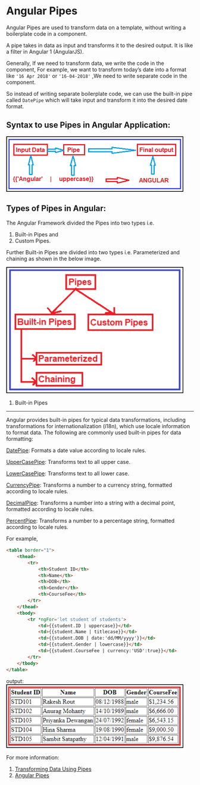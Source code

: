 
Angular Pipes
==================

Angular Pipes are used to transform data on a template, without writing a boilerplate code in a component.

A pipe takes in data as input and transforms it to the desired output. It is like a filter in Angular 1 (AngularJS).

Generally, If we need to transform data, we write the code in the component, For example, we want to transform today’s date into a format like `'16 Apr 2018'` or `'16-04-2018'`
,We need to write separate code in the component.

So instead of writing separate boilerplate code, we can use the built-in pipe called `DatePipe` which will take input and transform it into the desired date format.

Syntax to use Pipes in Angular Application:
---------------
<img src="./images-pipes/anular-pipes.png" width="472" border="2" />

Types of Pipes in Angular:
---------------
The Angular Framework divided the Pipes into two types i.e. 
1. Built-in Pipes and 
2. Custom Pipes. 
   
Further Built-in Pipes are divided into two types i.e. Parameterized and chaining as shown in the below image.

<img src="./images-pipes/Types-of-Pipes.png" width="472" border="2" />

1.  Built-in Pipes
----------

Angular provides built-in pipes for typical data transformations, including transformations for internationalization (i18n), which use locale information to format data. The following are commonly used built-in pipes for data formatting:


[DatePipe](https://angular.io/api/common/DatePipe): Formats a date value according to locale rules.

[UpperCasePipe](https://angular.io/api/common/UpperCasePipe): Transforms text to all upper case.

[LowerCasePipe](https://angular.io/api/common/LowerCasePipe): Transforms text to all lower case.

[CurrencyPipe](https://angular.io/api/common/CurrencyPipe): Transforms a number to a currency string, formatted according to locale rules.

[DecimalPipe](https://angular.io/api/common/DecimalPipe): Transforms a number into a string with a decimal point, formatted according to locale rules.

[PercentPipe](https://angular.io/api/common/PercentPipe): Transforms a number to a percentage string, formatted according to locale rules.

For example,
```html
<table border="1">
    <thead>
        <tr>
            <th>Student ID</th>
            <th>Name</th>
            <th>DOB</th>
            <th>Gender</th>
            <th>CourseFee</th>            
        </tr>
    </thead>
    <tbody>
        <tr *ngFor='let student of students'>
            <td>{{student.ID | uppercase}}</td>
            <td>{{student.Name | titlecase}}</td>
            <td>{{student.DOB | date:'dd/MM/yyyy'}}</td>
            <td>{{student.Gender | lowercase}}</td>
            <td>{{student.CourseFee | currency:'USD':true}}</td>
        </tr>
    </tbody>
</table>
```

output: 
<img src="./images-pipes/student-table-output.png" width="472" border="2" />

For more information:
1. [Transforming Data Using Pipes](https://angular.io/guide/pipes)
2. [Angular Pipes](https://dotnettutorials.net/lesson/angular-pipes/)





